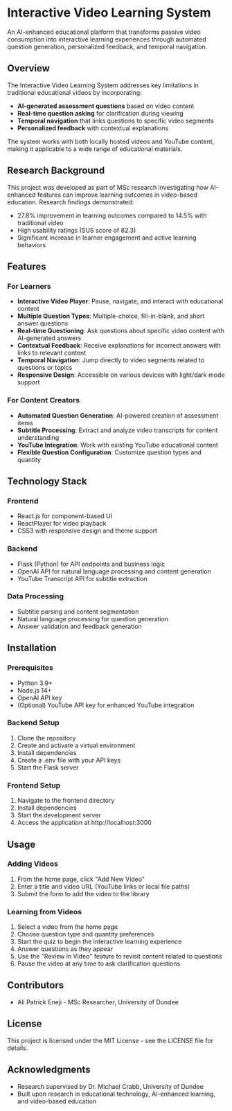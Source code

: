 # Interactive Video Learning System

An AI-enhanced educational platform that transforms passive video consumption into interactive learning experiences through automated question generation, personalized feedback, and temporal navigation.

## Overview

The Interactive Video Learning System addresses key limitations in traditional educational videos by incorporating:

- **AI-generated assessment questions** based on video content
- **Real-time question asking** for clarification during viewing
- **Temporal navigation** that links questions to specific video segments
- **Personalized feedback** with contextual explanations

The system works with both locally hosted videos and YouTube content, making it applicable to a wide range of educational materials.

## Research Background

This project was developed as part of MSc research investigating how AI-enhanced features can improve learning outcomes in video-based education. Research findings demonstrated:

- 27.8% improvement in learning outcomes compared to 14.5% with traditional video
- High usability ratings (SUS score of 82.3)
- Significant increase in learner engagement and active learning behaviors

## Features

### For Learners

- **Interactive Video Player**: Pause, navigate, and interact with educational content
- **Multiple Question Types**: Multiple-choice, fill-in-blank, and short answer questions
- **Real-time Questioning**: Ask questions about specific video content with AI-generated answers
- **Contextual Feedback**: Receive explanations for incorrect answers with links to relevant content
- **Temporal Navigation**: Jump directly to video segments related to questions or topics
- **Responsive Design**: Accessible on various devices with light/dark mode support

### For Content Creators

- **Automated Question Generation**: AI-powered creation of assessment items
- **Subtitle Processing**: Extract and analyze video transcripts for content understanding
- **YouTube Integration**: Work with existing YouTube educational content
- **Flexible Question Configuration**: Customize question types and quantity

## Technology Stack

### Frontend
- React.js for component-based UI
- ReactPlayer for video playback
- CSS3 with responsive design and theme support

### Backend
- Flask (Python) for API endpoints and business logic
- OpenAI API for natural language processing and content generation
- YouTube Transcript API for subtitle extraction

### Data Processing
- Subtitle parsing and content segmentation
- Natural language processing for question generation
- Answer validation and feedback generation

## Installation

### Prerequisites
- Python 3.9+
- Node.js 14+
- OpenAI API key
- (Optional) YouTube API key for enhanced YouTube integration

### Backend Setup
1. Clone the repository
2. Create and activate a virtual environment
3. Install dependencies
4. Create a .env file with your API keys
5. Start the Flask server

### Frontend Setup
1. Navigate to the frontend directory
2. Install dependencies
3. Start the development server
4. Access the application at http://localhost:3000

## Usage

### Adding Videos
1. From the home page, click "Add New Video"
2. Enter a title and video URL (YouTube links or local file paths)
3. Submit the form to add the video to the library

### Learning from Videos
1. Select a video from the home page
2. Choose question type and quantity preferences
3. Start the quiz to begin the interactive learning experience
4. Answer questions as they appear
5. Use the "Review in Video" feature to revisit content related to questions
6. Pause the video at any time to ask clarification questions

## Contributors

- Ali Patrick Eneji - MSc Researcher, University of Dundee

## License

This project is licensed under the MIT License - see the LICENSE file for details.

## Acknowledgments

- Research supervised by Dr. Michael Crabb, University of Dundee
- Built upon research in educational technology, AI-enhanced learning, and video-based education
